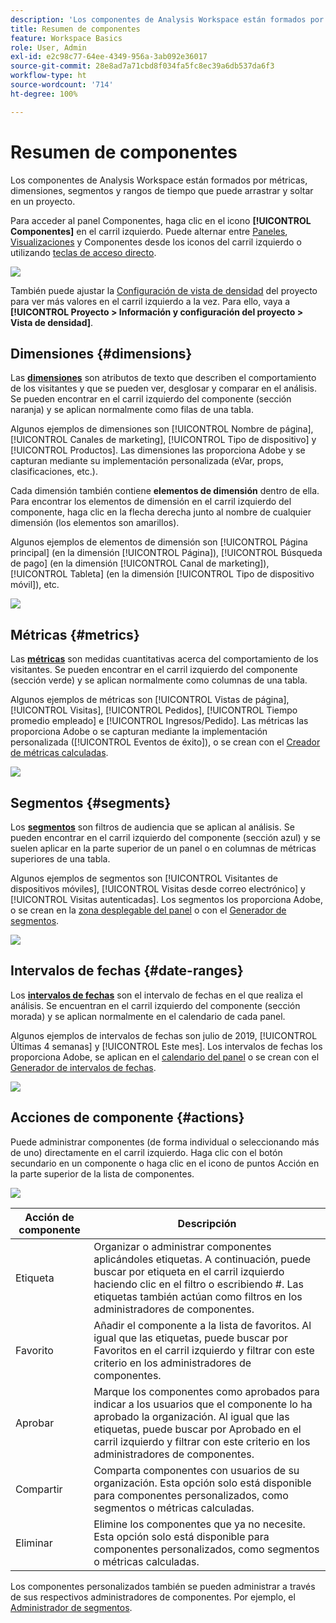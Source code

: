 ```yaml
---
description: 'Los componentes de Analysis Workspace están formados por métricas, dimensiones, segmentos y rangos de tiempo que puede arrastrar y soltar en un proyecto. '
title: Resumen de componentes
feature: Workspace Basics
role: User, Admin
exl-id: e2c98c77-64ee-4349-956a-3ab092e36017
source-git-commit: 28e8ad7a71cbd8f034fa5fc8ec39a6db537da6f3
workflow-type: ht
source-wordcount: '714'
ht-degree: 100%

---
```


# Resumen de componentes

Los componentes de Analysis Workspace están formados por métricas, dimensiones, segmentos y rangos de tiempo que puede arrastrar y soltar en un proyecto.

Para acceder al panel Componentes, haga clic en el icono **[!UICONTROL Componentes]** en el carril izquierdo. Puede alternar entre [Paneles](https://experienceleague.adobe.com/docs/analytics/analyze/analysis-workspace/panels/panels.html?lang=es), [Visualizaciones](https://experienceleague.adobe.com/docs/analytics/analyze/analysis-workspace/visualizations/freeform-analysis-visualizations.html?lang=es) y Componentes desde los iconos del carril izquierdo o utilizando [teclas de acceso directo](/help/analyze/analysis-workspace/build-workspace-project/fa-shortcut-keys.md).

![](assets/component-overview.png)

También puede ajustar la [Configuración de vista de densidad](https://experienceleague.adobe.com/docs/analytics/analyze/analysis-workspace/build-workspace-project/view-density.html?lang=es) del proyecto para ver más valores en el carril izquierdo a la vez. Para ello, vaya a **[!UICONTROL Proyecto > Información y configuración del proyecto > Vista de densidad]**.

## Dimensiones {#dimensions}

Las [**dimensiones**](https://experienceleague.adobe.com/docs/analytics/components/dimensions/overview.html?lang=es) son atributos de texto que describen el comportamiento de los visitantes y que se pueden ver, desglosar y comparar en el análisis. Se pueden encontrar en el carril izquierdo del componente (sección naranja) y se aplican normalmente como filas de una tabla.

Algunos ejemplos de dimensiones son [!UICONTROL Nombre de página], [!UICONTROL Canales de marketing], [!UICONTROL Tipo de dispositivo] y [!UICONTROL Productos]. Las dimensiones las proporciona Adobe y se capturan mediante su implementación personalizada (eVar, props, clasificaciones, etc.).

Cada dimensión también contiene **elementos de dimensión** dentro de ella. Para encontrar los elementos de dimensión en el carril izquierdo del componente, haga clic en la flecha derecha junto al nombre de cualquier dimensión (los elementos son amarillos).

Algunos ejemplos de elementos de dimensión son [!UICONTROL Página principal] (en la dimensión [!UICONTROL Página]), [!UICONTROL Búsqueda de pago] (en la dimensión [!UICONTROL Canal de marketing]), [!UICONTROL Tableta] (en la dimensión [!UICONTROL Tipo de dispositivo móvil]), etc.

![](assets/dimensions.png)

## Métricas {#metrics}

Las [**métricas**](https://experienceleague.adobe.com/docs/analytics/components/metrics/overview.html?lang=es) son medidas cuantitativas acerca del comportamiento de los visitantes. Se pueden encontrar en el carril izquierdo del componente (sección verde) y se aplican normalmente como columnas de una tabla.

Algunos ejemplos de métricas son [!UICONTROL Vistas de página], [!UICONTROL Visitas], [!UICONTROL Pedidos], [!UICONTROL Tiempo promedio empleado] e [!UICONTROL Ingresos/Pedido]. Las métricas las proporciona Adobe o se capturan mediante la implementación personalizada ([!UICONTROL Eventos de éxito]), o se crean con el [Creador de métricas calculadas](https://experienceleague.adobe.com/docs/analytics/components/calculated-metrics/calcmetric-workflow/cm-build-metrics.html?lang=es).

![](assets/metrics.png)

## Segmentos {#segments}

Los [**segmentos**](https://experienceleague.adobe.com/docs/analytics/analyze/analysis-workspace/components/segments/t-freeform-project-segment.html?lang=es) son filtros de audiencia que se aplican al análisis. Se pueden encontrar en el carril izquierdo del componente (sección azul) y se suelen aplicar en la parte superior de un panel o en columnas de métricas superiores de una tabla.

Algunos ejemplos de segmentos son [!UICONTROL Visitantes de dispositivos móviles], [!UICONTROL Visitas desde correo electrónico] y [!UICONTROL Visitas autenticadas]. Los segmentos los proporciona Adobe, o se crean en la [zona desplegable del panel](https://experienceleague.adobe.com/docs/analytics/analyze/analysis-workspace/panels/panels.html?lang=es) o con el [Generador de segmentos](https://experienceleague.adobe.com/docs/analytics/components/segmentation/segmentation-workflow/seg-build.html?lang=es).

![](assets/segments.png)

## Intervalos de fechas {#date-ranges}

Los [**intervalos de fechas**](https://experienceleague.adobe.com/docs/analytics/analyze/analysis-workspace/components/calendar-date-ranges/calendar.html?lang=es) son el intervalo de fechas en el que realiza el análisis. Se encuentran en el carril izquierdo del componente (sección morada) y se aplican normalmente en el calendario de cada panel.

Algunos ejemplos de intervalos de fechas son julio de 2019, [!UICONTROL Últimas 4 semanas] y [!UICONTROL Este mes]. Los intervalos de fechas los proporciona Adobe, se aplican en el [calendario del panel](https://experienceleague.adobe.com/docs/analytics/analyze/analysis-workspace/panels/panels.html?lang=es) o se crean con el [Generador de intervalos de fechas](https://experienceleague.adobe.com/docs/analytics/analyze/analysis-workspace/components/calendar-date-ranges/custom-date-ranges.html?lang=es).

![](assets/date-ranges.png)

## Acciones de componente {#actions}

Puede administrar componentes (de forma individual o seleccionando más de uno) directamente en el carril izquierdo. Haga clic con el botón secundario en un componente o haga clic en el icono de puntos Acción en la parte superior de la lista de componentes.

![](assets/component-actions.png)

| Acción de componente | Descripción |
|--- |--- |
| Etiqueta | Organizar o administrar componentes aplicándoles etiquetas. A continuación, puede buscar por etiqueta en el carril izquierdo haciendo clic en el filtro o escribiendo #. Las etiquetas también actúan como filtros en los administradores de componentes. |
| Favorito | Añadir el componente a la lista de favoritos. Al igual que las etiquetas, puede buscar por Favoritos en el carril izquierdo y filtrar con este criterio en los administradores de componentes. |
| Aprobar | Marque los componentes como aprobados para indicar a los usuarios que el componente lo ha aprobado la organización. Al igual que las etiquetas, puede buscar por Aprobado en el carril izquierdo y filtrar con este criterio en los administradores de componentes. |
| Compartir | Comparta componentes con usuarios de su organización. Esta opción solo está disponible para componentes personalizados, como segmentos o métricas calculadas. |
| Eliminar | Elimine los componentes que ya no necesite. Esta opción solo está disponible para componentes personalizados, como segmentos o métricas calculadas. |

Los componentes personalizados también se pueden administrar a través de sus respectivos administradores de componentes. Por ejemplo, el [Administrador de segmentos](/help/components/segmentation/segmentation-workflow/seg-manage.md).
